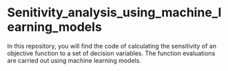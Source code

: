 # Senitivity_analysis_using_machine_learning_models
In this repository, you will find the code of calculating the sensitivity of an objective function to a set of decision variables. The function evaluations are carried out using machine learning models.

